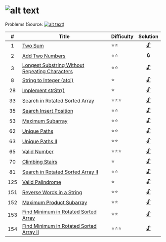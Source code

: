 ![alt text](https://raw.githubusercontent.com/lvncnt/Leetcode-OJ/master/Logo/logo.png "Logo")
========
Problems (Source: [![alt text](https://raw.githubusercontent.com/lvncnt/Leetcode-OJ/master/Logo/LeetCodeLogo.png "Leetcode")][0]) 

|#                 | Title           | Difficulty   | Solution 
|:-------------:   |-------------    | -----|:-----: 
|1  | [Two Sum][1]               | :star::star:  | [:unlock:][1a]
2   | [Add Two Numbers][2]        |  :star::star:  | :lock:  
3   | [Longest Substring Without Repeating Characters][3]      |    :star::star:  | [:unlock:][3a]  
8	  | [String to Integer (atoi)][8]  | :star: | [:unlock:][8a]
28	| [Implement strStr()][28] | :star: | [:unlock:][28a]
33  |	[Search in Rotated Sorted Array][33] | :star::star::star:  | [:unlock:][33a]  
35  |	[Search Insert Position][35] |  :star::star: | [:unlock:][35a]
53  | [Maximum Subarray][53] |  :star::star: | [:unlock:][53a]
62  |	[Unique Paths][62]	 |  :star::star: | [:unlock:][62a]
63  | [Unique Paths II ][63]  |  :star::star: | [:unlock:][63a]
65	| [Valid Number][65] 	| :star::star::star:  | [:unlock:][65a] 
70  |	[Climbing Stairs][70] | :star: | [:unlock:][70a]
81	| [Search in Rotated Sorted Array II][81] | :star::star: | [:unlock:][81a]
125 | [Valid Palindrome][125] | :star: | [:unlock:][125a]
151	| [Reverse Words in a String][151] | :star::star: | [:unlock:][151a]
152	| [Maximum Product Subarray][152]  | :star::star: | [:unlock:][152a]
153	| [Find Minimum in Rotated Sorted Array][153]  | :star::star: | [:unlock:][153a]
154	| [Find Minimum in Rotated Sorted Array II][154]	| :star::star::star:  | [:unlock:][154a] 



[0]: http://leetcode.com/
[1]: https://oj.leetcode.com/problems/two-sum/
[1a]: https://raw.githubusercontent.com/lvncnt/Leetcode-OJ/master/Array/twoSum.py
[2]: https://oj.leetcode.com/problems/add-two-numbers/
[3]: https://oj.leetcode.com/problems/longest-substring-without-repeating-characters/
[3a]: https://raw.githubusercontent.com/lvncnt/Leetcode-OJ/master/lengthOfLongestSubstring.py
[8]: https://oj.leetcode.com/problems/string-to-integer-atoi/
[8a]: https://raw.githubusercontent.com/lvncnt/Leetcode-OJ/master/Array/reverseWords.java
[28]: https://oj.leetcode.com/problems/implement-strstr/
[28a]: https://raw.githubusercontent.com/lvncnt/Leetcode-OJ/master/Array/strStr.java
[33]: https://oj.leetcode.com/problems/search-in-rotated-sorted-array/
[33a]: https://raw.githubusercontent.com/lvncnt/Leetcode-OJ/master/Binary-Search/Search-in-Rotated-Sorted-Array.py
[35]: https://oj.leetcode.com/problems/search-insert-position/
[35a]: https://raw.githubusercontent.com/lvncnt/Leetcode-OJ/master/Binary-Search/Search-Insert-Position.py
[53]: https://oj.leetcode.com/problems/maximum-subarray/
[53a]: https://raw.githubusercontent.com/lvncnt/Leetcode-OJ/master/Dynamic-Programming/Maximum-Sum-Subarray.py
[62]: https://oj.leetcode.com/problems/unique-paths/
[63]: https://oj.leetcode.com/problems/unique-paths/
[62a]: https://raw.githubusercontent.com/lvncnt/Leetcode-OJ/master/Dynamic-Programming/Unique-Paths.py
[63a]: https://raw.githubusercontent.com/lvncnt/Leetcode-OJ/master/Dynamic-Programming/Unique-Paths.py
[65]: https://oj.leetcode.com/problems/valid-number/
[65a]: https://raw.githubusercontent.com/lvncnt/Leetcode-OJ/master/Array/ValidNumber.java
[70]: https://oj.leetcode.com/problems/climbing-stairs/
[70a]: https://raw.githubusercontent.com/lvncnt/Leetcode-OJ/master/Dynamic-Programming/Climb-Stairs.py
[81]: https://oj.leetcode.com/problems/search-in-rotated-sorted-array-ii/
[81a]: https://raw.githubusercontent.com/lvncnt/Leetcode-OJ/master/Binary-Search/Search-in-Rotated-Sorted-ArrayII.py
[125]: https://oj.leetcode.com/problems/valid-palindrome/
[125a]: https://raw.githubusercontent.com/lvncnt/Leetcode-OJ/master/Array/validPalindrome.py
[151]: https://oj.leetcode.com/problems/reverse-words-in-a-string/
[151a]: https://raw.githubusercontent.com/lvncnt/Leetcode-OJ/master/Array/reverseWords.java
[152]: https://oj.leetcode.com/problems/maximum-product-subarray/
[152a]: https://raw.githubusercontent.com/lvncnt/Leetcode-OJ/master/Dynamic-Programming/Maximum-Product-Subarray.py
[153]: https://oj.leetcode.com/problems/find-minimum-in-rotated-sorted-array/
[153a]: https://raw.githubusercontent.com/lvncnt/Leetcode-OJ/master/Binary-Search/Find-Minimum-in-Sorted-Rotated-Array.py
[154]: https://oj.leetcode.com/problems/find-minimum-in-rotated-sorted-array-ii/
[154a]: https://raw.githubusercontent.com/lvncnt/Leetcode-OJ/master/Binary-Search/Find-Minimum-in-Sorted-Rotated-ArrayII.py



